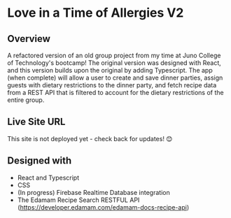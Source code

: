 # Love in a Time of Allergies V2

## Overview

A refactored version of an old group project from my time at Juno College of Technology's bootcamp! The original version was designed with React, and this version builds upon the original by adding Typescript. The app (when complete) will allow a user to create and save dinner parties, assign guests with dietary restrictions to the dinner party, and fetch recipe data from a REST API that is filtered to account for the dietary restrictions of the entire group.

## Live Site URL

This site is not deployed yet - check back for updates! 😊

## Designed with

- React and Typescript
- CSS
- (In progress) Firebase Realtime Database integration
- The Edamam Recipe Search RESTFUL API (https://developer.edamam.com/edamam-docs-recipe-api)
